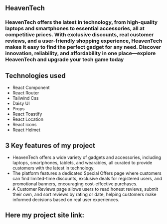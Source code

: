 ## HeavenTech

### HeavenTech offers the latest in technology, from high-quality laptops and smartphones to essential accessories, all at competitive prices. With exclusive discounts, real customer reviews, and a user-friendly shopping experience, HeavenTech makes it easy to find the perfect gadget for any need. Discover innovation, reliability, and affordability in one place—explore HeavenTech and upgrade your tech game today


## Technologies used

- React Component
- React Router
- Tailwind Css
- Daisy UI
- Props 
- React Toastify
- React Location
- React icons
- React Helmet

## 3 Key features of my project

- HeavenTech offers a wide variety of gadgets and accessories, including laptops, smartphones, tablets, and wearables, all curated to provide customers with the latest in technology.
- The platform features a dedicated Special Offers page where customers can find limited-time discounts, exclusive deals for registered users, and promotional banners, encouraging cost-effective purchases.
- A Customer Reviews page allows users to read honest reviews, submit their own, and sort reviews by rating or date, helping customers make informed decisions based on real user experiences.

  
## Here my project site link:  



